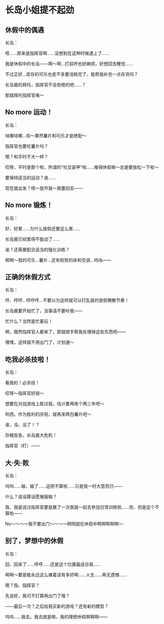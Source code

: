 # 长岛小姐提不起劲

## 休假中的偶遇

长岛：

唔……原来是指挥官啊……没想到在这种时候遇上了……

我是休假中的长岛——啊～啊…打招呼也好麻烦，好想回去睡觉……

不过正好…库存的可乐也差不多要消耗完了，能帮我补充一点存货吗？

长岛酱的拜托，指挥官不会拒绝的吧……？

那就拜托指挥官咯～


## No more 运动！

长岛：

咕嘟咕嘟…哈～果然薯片和可乐才是绝配～

指挥官也要吃薯片吗？

嗯？和平时不大一样？

哎呀，平时是那个啦，所谓的“社交装甲”啦……难得休假嘛～总是要放松一下啦～

要保持适当的运动？诶……

现在就出发？唔～放开我～我要回去——


## No more 锻炼！

长岛：

好、好累……为什么放假还要这么累……

长岛酱已经累得不能动了……

诶？还需要配合适当的强化训练？

啊啊～我的可乐…薯片…还有软软的床和空调…呜咕——


## 正确的休假方式

长岛：

哼、哼哼…哼哼哼…不要以为这样就可以打乱我的放假懒散节奏！

长岛酱要开始忙了，没事请不要吵我——

忙什么？当然是忙着玩！

啊，既然指挥官人都来了，那就顺手帮我处理掉这些东西吧——

嘿嘿，这样就不用出门了，计划通～


## 吃我必杀技啦！

长岛：

看我的！必杀技！

哎呀～指挥官好弱～

想要在对战游戏上胜过我，估计要再练个两三年吧～

哟西，作为胜利的庆祝，就再来两包薯片吧～

诶，没、没了！？

存粮告急，长岛酱大危机！

指挥官（盯）——


## 大·失·败

长岛：

呜呜……输、输了……这把不算啦……只是我一时大意而已——

什么？说话算话愿赌服输？

我、我是说过指挥官要是赢了一次我就一起去参加日常训练啦……但、但是这个不算啦——

No～～～～我不要出门～～～～明明就在休假中啊啊啊啊啊～


## 别了，梦想中的休假

长岛：

回、回来了……呼呼……还是这个位置最适合我……

啊啊～要是能永远这么瘫着该有多好啊……人生……再无遗憾……

嗯？指、指挥官？

先说好，我可不打算再出门了哦？

——最后一次？之后给我买新的游戏？还有新的模型？

呜呜……我去，我去就是嘛，我的理想休假啊啊啊——

